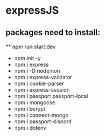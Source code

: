 # expressJS

## packages need to install:

\*\* npm run start:dev

- npm init -y
- npm i express
- npm i -D nodemon
- npm i express-validator
- npm i cookie-parser
- npm i express-session
- npm i passport passport-local
- npm i mongoose
- npm i bcrypt
- npm i connect-mongo
- npm i passport-discord
- npm i dotenv
